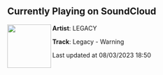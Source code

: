 ## Currently Playing on SoundCloud

[<img align="left" width="100" src="https://i1.sndcdn.com/artworks-1T4A6fos43zt8ztq-R395ew-t500x500.jpg">](https://soundcloud.com/wearelegacy/legacyofficialwarning)

**Artist**: LEGACY 

**Track**: Legacy - Warning

Last updated at 08/03/2023 18:50

